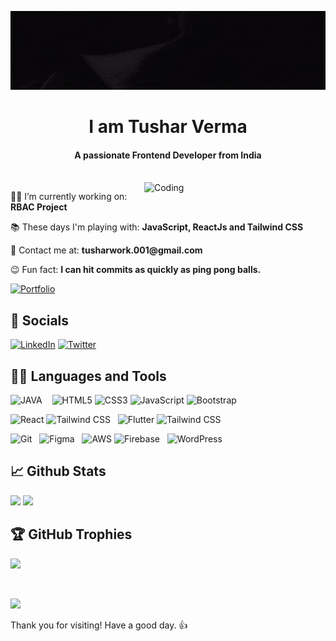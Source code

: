 ![MasterHead](github%20banner.gif)

<h1 align="center">I am Tushar Verma</h1>
<h4 align="center">A passionate Frontend Developer from India</h4>
<br>
<img align="right" alt="Coding" width="290" src="https://camo.githubusercontent.com/2366b34bb903c09617990fb5fff4622f3e941349e846ddb7e73df872a9d21233/68747470733a2f2f63646e2e6472696262626c652e636f6d2f75736572732f3733303730332f73637265656e73686f74732f363538313234332f6176656e746f2e676966" />
</p>

<p>👨‍💻 I’m currently working on: <strong>RBAC Project</strong></p>
<p>📚 These days I'm playing with: <strong>JavaScript, ReactJs and Tailwind CSS</strong></p>
<p>📮 Contact me at: <strong>tusharwork.001@gmail.com</strong></p>
<p>😉 Fun fact: <strong>I can hit commits as quickly as ping pong balls.</strong></p>

[![Portfolio](https://img.shields.io/badge/Click%20To%20View%20My%20Portfolio%20Website%20❤️-E1D7C6?style=for-the-badge&logo=&logoColor=white)](https://tusharverma.vercel.app/)

## 🎉 Socials

[![LinkedIn](https://img.shields.io/badge/LinkedIn-0077B5?style=for-the-badge&logo=linkedin&logoColor=white)](https://linkedin.com/in/tushar20)
[![Twitter](https://img.shields.io/badge/Twitter-413F42?style=for-the-badge&logo=x&logoColor=white)](https://twitter.com/_myselftushar)

## 👨‍💻 Languages and Tools

![JAVA](https://img.shields.io/badge/JAVA-E92F2F?style=for-the-badge&logo=java&logoColor=white)
![]()
![]()
![]()
![HTML5](https://img.shields.io/badge/HTML5-E34F26?style=for-the-badge&logo=html5&logoColor=white)
![CSS3](https://img.shields.io/badge/CSS3-1572B6?style=for-the-badge&logo=css3&logoColor=white)
![JavaScript](https://img.shields.io/badge/JavaScript-F7DF1E?style=for-the-badge&logo=javascript&logoColor=black)
![Bootstrap](https://img.shields.io/badge/Bootstrap-563D7C?style=for-the-badge&logo=bootstrap&logoColor=white)

![React](https://img.shields.io/badge/React-61DAFB?style=for-the-badge&logo=react&logoColor=black)
![Tailwind CSS](https://img.shields.io/badge/Tailwind_CSS-0F6292?style=for-the-badge&logo=tailwindcss&logoColor=white)
![]()
![]()
![Flutter](https://img.shields.io/badge/Flutter-61DAFB?style=for-the-badge&logo=flutter&logoColor=black)
![Tailwind CSS](https://img.shields.io/badge/Android_Studio-117554?style=for-the-badge&logo=androidstudio&logoColor=white)

![Git](https://img.shields.io/badge/Git-F05032?style=for-the-badge&logo=git&logoColor=white)
![]()
![]()
![Figma](https://img.shields.io/badge/Figma-865DFF?style=for-the-badge&logo=figma&logoColor=white)
![]()
![]()
![AWS](https://img.shields.io/badge/AWS-FF9900?style=for-the-badge&logo=amazonaws&logoColor=white)
![Firebase](https://img.shields.io/badge/Firebase-FFCB2F?style=for-the-badge&logo=firebase&logoColor=black)
![]()
![]()
![WordPress](https://img.shields.io/badge/WordPress-21759B?style=for-the-badge&logo=wordpress&logoColor=white)

## 📈 Github Stats

![](https://github-readme-stats.vercel.app/api?username=gitboytushar&show_icons=true&locale=en)
![](https://github-readme-streak-stats.herokuapp.com/?user=gitboytushar&)

## 🏆 GitHub Trophies

![](https://github-profile-trophy.vercel.app/?username=gitboytushar&theme=flat&no-frame=false&column=11&margin-w=15&margin-h=15)

<br>

[![](https://visitcount.itsvg.in/api?id=gitboytushar&label=People%20Visited&color=6&icon=8&pretty=true)](https://visitcount.itsvg.in)
<br> 
<p>Thank you for visiting! Have a good day. 👍</p>
